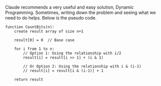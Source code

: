 Claude recommends a very useful and easy solution, Dynamic Programming.
Sometimes, writing down the problem and seeing what we need to do helps.
Below is the pseudo code.

```
function CountBits(n):
    create result array of size n+1
    
    result[0] = 0  // Base case
    
    for i from 1 to n:
        // Option 1: Using the relationship with i/2
        result[i] = result[i >> 1] + (i & 1)
        
        // Or Option 2: Using the relationship with i & (i-1)
        // result[i] = result[i & (i-1)] + 1
    
    return result
```